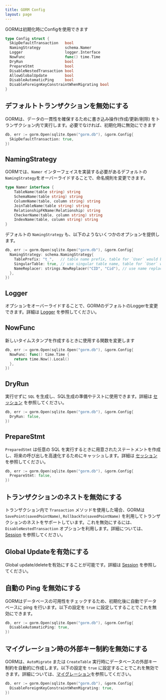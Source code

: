 ```yaml
---
title: GORM Config
layout: page
---
```


GORMは初期化時にConfigを使用できます

```go
type Config struct {
  SkipDefaultTransaction   bool
  NamingStrategy           schema.Namer
  Logger                   logger.Interface
  NowFunc                  func() time.Time
  DryRun                   bool
  PrepareStmt              bool
  DisableNestedTransaction bool
  AllowGlobalUpdate        bool
  DisableAutomaticPing     bool
  DisableForeignKeyConstraintWhenMigrating bool
}
```

## デフォルトトランザクションを無効にする

GORMは、データの一貫性を確保するために書き込み操作(作成/更新/削除) をトランザクション内で実行します。必要でなければ、初期化時に無効にできます

```go
db, err := gorm.Open(sqlite.Open("gorm.db"), &gorm.Config{
  SkipDefaultTransaction: true,
})
```

## <span id="naming_strategy">NamingStrategy</span>

GORMでは、`Namer` インターフェイスを実装する必要があるデフォルトの `NamingStrategy`をオーバーライドすることで、命名規則を変更できます。

```go
type Namer interface {
    TableName(table string) string
    SchemaName(table string) string
    ColumnName(table, column string) string
    JoinTableName(table string) string
    RelationshipFKName(Relationship) string
    CheckerName(table, column string) string
    IndexName(table, column string) string
}
```

デフォルトの `NamingStrategy` も、以下のようないくつかのオプションを提供します。

```go
db, err := gorm.Open(sqlite.Open("gorm.db"), &gorm.Config{
  NamingStrategy: schema.NamingStrategy{
    TablePrefix: "t_",   // table name prefix, table for `User` would be `t_users`
    SingularTable: true, // use singular table name, table for `User` would be `user` with this option enabled
    NameReplacer: strings.NewReplacer("CID", "Cid"), // use name replacer to change struct/field name before convert it to db name
  },
})
```

## Logger

オプションをオーバーライドすることで、GORMのデフォルトのLoggerを変更できます。詳細は [Logger](logger.html) を参照してください。

## <span id="now_func">NowFunc</span>

新しいタイムスタンプを作成するときに使用する関数を変更します

```go
db, err := gorm.Open(sqlite.Open("gorm.db"), &gorm.Config{
  NowFunc: func() time.Time {
    return time.Now().Local()
  },
})
```

## DryRun

実行せずに `SQL` を生成し、SQL生成の準備やテストに使用できます。詳細は [セッション](session.html) を参照してください。

```go
db, err := gorm.Open(sqlite.Open("gorm.db"), &gorm.Config{
  DryRun: false,
})
```

## PrepareStmt

`PreparedStmt` は任意の SQL を実行するときに用意されたステートメントを作成し、将来の呼び出しを高速化するためにキャッシュします。詳細は [セッション](session.html) を参照してください。

```go
db, err := gorm.Open(sqlite.Open("gorm.db"), &gorm.Config{
  PrepareStmt: false,
})
```

## トランザクションのネストを無効にする

トランザクション内で `Transaction` メソッドを使用した場合、GORMは `SavePoint(savedPointName)`, `RollbackTo(savedPointName)` を利用してトランザクションのネストをサポートしています。これを無効にするには、`DisableNestedTransaction` オプションを利用します。詳細については、[Session](session.html) を参照してください。


## Global Updateを有効にする

Global update/deleteを有効にすることが可能です。詳細は [Session](session.html) を参照してください。

## 自動の Ping を無効にする

GORMはデータベースの可用性をチェックするため、初期化後に自動でデータベースに ping を行います。以下の設定を `true` に設定してすることでこれを無効にできます。

```go
db, err := gorm.Open(sqlite.Open("gorm.db"), &gorm.Config{
  DisableAutomaticPing: true,
})
```

## マイグレーション時の外部キー制約を無効にする

GORMは、`AutoMigrate` または `CreateTable` 実行時にデータベースの外部キー制約を自動的に作成します。以下の設定を `true` に設定することでこれを無効できます。詳細については、[マイグレーション](migration.html)を参照してください。

```go
db, err := gorm.Open(sqlite.Open("gorm.db"), &gorm.Config{
  DisableForeignKeyConstraintWhenMigrating: true,
})
```
